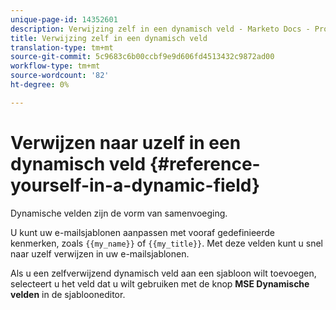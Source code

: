 ```yaml
---
unique-page-id: 14352601
description: Verwijzing zelf in een dynamisch veld - Marketo Docs - Productdocumentatie
title: Verwijzing zelf in een dynamisch veld
translation-type: tm+mt
source-git-commit: 5c9683c6b00ccbf9e9d606fd4513432c9872ad00
workflow-type: tm+mt
source-wordcount: '82'
ht-degree: 0%

---
```



# Verwijzen naar uzelf in een dynamisch veld {#reference-yourself-in-a-dynamic-field}

Dynamische velden zijn de vorm van samenvoeging.

U kunt uw e-mailsjablonen aanpassen met vooraf gedefinieerde kenmerken, zoals `{{my_name}}` of `{{my_title}}`. Met deze velden kunt u snel naar uzelf verwijzen in uw e-mailsjablonen.

Als u een zelfverwijzend dynamisch veld aan een sjabloon wilt toevoegen, selecteert u het veld dat u wilt gebruiken met de knop **MSE Dynamische velden** in de sjablooneditor.
